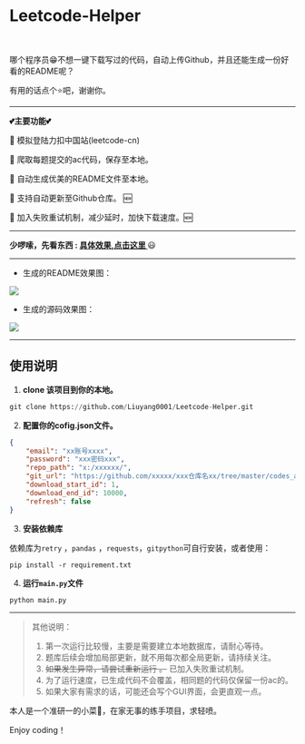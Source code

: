 # Leetcode-Helper 

<p> 
<img src="https://badgen.net/badge/Coder/Mr.Liu/red?icon=github" alt="">
<img src="https://badgen.net/badge/Python/3.7.6/yellow?" alt="">
<img src="https://badgen.net/badge/pandas/1.0.1/green?" alt="">
<img src="https://badgen.net/badge/requests/2.22.0/blue?" alt="">
</p>



哪个程序员😁不想一键下载写过的代码，自动上传Github，并且还能生成一份好看的README呢？

有用的话点个⭐吧，谢谢你。


<hr>


**💕主要功能💕**

🍉 模拟登陆力扣中国站(leetcode-cn)

🍉 爬取每题提交的ac代码，保存至本地。

🍉 自动生成优美的README文件至本地。

🍉 支持自动更新至Github仓库。 🆕

🍉 加入失败重试机制，减少延时，加快下载速度。🆕




<hr>


**少啰嗦，先看东西 :   [具体效果,点击这里 ](https://github.com/Liuyang0001/LeetCode_By_Python)** 😃 

<hr>



- 生成的README效果图：

![](https://gitee.com/liuyang0001/blogimage/raw/master/img/20200613133201.png)



- 生成的源码效果图：

![](https://gitee.com/liuyang0001/blogimage/raw/master/img/20200619174224.png)



<hr>

## 使用说明

1. **clone 该项目到你的本地。**

```python
git clone https://github.com/Liuyang0001/Leetcode-Helper.git
```

2. **配置你的cofig.json文件。**

```json
{
    "email": "xx账号xxxx",
    "password": "xxx密码xxx",
    "repo_path": "x:/xxxxxx/",
    "git_url": "https://github.com/xxxxx/xxx仓库名xx/tree/master/codes_auto/",
    "download_start_id": 1, 
    "download_end_id": 10000,
    "refresh": false
}
```

3. **安装依赖库**

依赖库为`retry` ，`pandas` ，`requests`，`gitpython`可自行安装，或者使用：

```
pip install -r requirement.txt
```

4. **运行`main.py`文件**

```
python main.py
```



<hr>

> 其他说明：
>
> 1. 第一次运行比较慢，主要是需要建立本地数据库，请耐心等待。
> 2. 题库后续会增加局部更新，就不用每次都全局更新，请持续关注。
> 3. ~~如果发生异常，请尝试重新运行 。~~   已加入失败重试机制。
> 4. 为了运行速度，已生成代码不会覆盖，相同题的代码仅保留一份ac的。
> 5. 如果大家有需求的话，可能还会写个GUI界面，会更直观一点。




本人是一个准研一的小菜🐔，在家无事的练手项目，求轻喷。

Enjoy coding！

